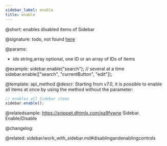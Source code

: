 ```yaml
---
sidebar_label: enable
title: enable
---          
```


@short: enables disabled items of Sidebar

@signature: todo, not found [here](https://cdn.dhtmlx.com/suite/pro/edge/types/ts-sidebar/sources/types.d.ts)

@params:
- ids 		string,array		optional, one ID or an array of IDs of items

@example:
sidebar.enable("search");
// several at a time
sidebar.enable(["search", "currentButton", "edit"]);


@template: api_method
@descr:
Starting from v7.0, it is possible to enable all items at once by using the method without the parameter:

~~~js
// enables all Sidebar items
sidebar.enable();
~~~



@relatedsample:
https://snippet.dhtmlx.com/ea9fywne	Sidebar. Enable/Disable

@changelog:

@related: sidebar/work_with_sidebar.md#disablingandenablingcontrols
